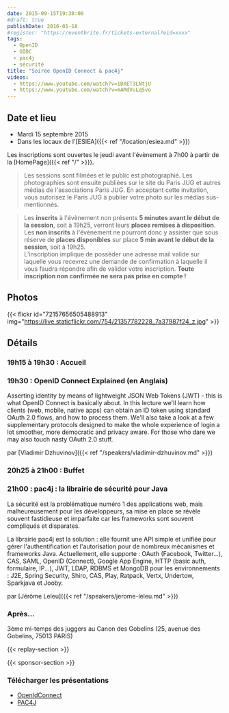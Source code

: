 ```yaml
---
date: 2015-09-15T19:30:00
#draft: true
publishDate: 2016-01-18
#register: "https://eventbrite.fr/tickets-external?eid=xxxx"
tags:
  - OpenID
  - OIDC
  - pac4j
  - sécurité
title: "Soirée OpenID Connect & pac4j"
videos:
  - https://www.youtube.com/watch?v=iDXET3LNtjU
  - https://www.youtube.com/watch?v=mAMdVuLqSvo
---
```


## Date et lieu

- Mardi 15 septembre 2015
- Dans les locaux de l'[ESIEA]({{< ref "/location/esiea.md" >}})

Les inscriptions sont ouvertes le jeudi avant l'évènement à 7h00 à partir de la [HomePage]({{< ref "/" >}}).

> Les sessions sont filmées et le public est photographié. Les photographies sont ensuite publiées sur le site du Paris JUG et autres médias de l'associations Paris JUG. En acceptant cette invitation, vous autorisez le Paris JUG à publier votre photo sur les médias sus-mentionnés.

> Les **inscrits** à l'évènement non présents **5 minutes avant le début de la session**, soit à 19h25, verront leurs **places remises à disposition**.  
> Les **non inscrits** à l'évènement ne pourront donc y assister que sous réserve de **places disponibles** sur place **5 min avant le début de la session**, soit à 19h25.  
> L’inscription implique de posséder une adresse mail valide sur laquelle vous recevrez une demande de confirmation à laquelle il vous faudra répondre afin de valider votre inscription.
> **Toute inscription non confirmée ne sera pas prise en compte !**

## Photos

{{< flickr id="72157656505488913" img="https://live.staticflickr.com/754/21357782228_7a37987f24_z.jpg" >}}

## Détails

### 19h15 à 19h30 : Accueil

### 19h30 : OpenID Connect Explained (en Anglais)

Asserting identity by means of lightweight JSON Web Tokens (JWT) - this is what OpenID Connect is basically about. In this lecture we'll learn how clients (web, mobile, native apps) can obtain an ID token using standard OAuth 2.0 flows, and how to process them. We'll also take a look at a few supplementary protocols designed to make the whole experience of login a lot smoother, more democratic and privacy aware. For those who dare we may also touch nasty OAuth 2.0 stuff.

par [Vladimir Dzhuvinov]({{< ref "/speakers/vladimir-dzhuvinov.md" >}})

### 20h25 à 21h00 : Buffet

### 21h00 : pac4j : la librairie de sécurité pour Java

La sécurité est la problématique numéro 1 des applications web, mais malheureusement pour les développeurs, sa mise en place se révèle souvent fastidieuse et imparfaite car les frameworks sont souvent compliqués et disparates.

La librairie pac4j est la solution : elle fournit une API simple et unifiée pour gérer l'authentification et l'autorisation pour de nombreux mécanismes et frameworks Java. Actuellement, elle supporte : OAuth (Facebook, Twitter...), CAS, SAML, OpenID (Connect), Google App Engine, HTTP (basic auth, formulaire, IP...), JWT, LDAP, RDBMS et MongoDB pour les environnements : J2E, Spring Security, Shiro, CAS, Play, Ratpack, Vertx, Undertow, Sparkjava et Jooby.

par [Jérôme Leleu]({{< ref "/speakers/jerome-leleu.md" >}})

### Après…

3ème mi-temps des juggers au Canon des Gobelins (25, avenue des Gobelins, 75013 PARIS)

{{< replay-section >}}

{{< sponsor-section >}}

### Télécharger les présentations

- [OpenIdConnect](oidc-explained.pdf)
- [PAC4J](pac4j_parisjug_150915.pdf)
